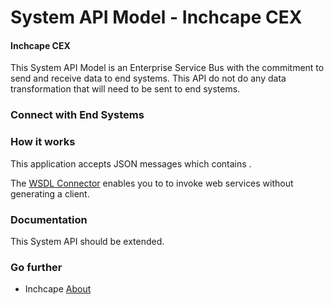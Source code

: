 # System API Model - Inchcape CEX
 
#### Inchcape CEX ####

This System API Model is an Enterprise Service Bus with the commitment to send and receive data to end systems. 
This API do not do any data transformation that will need to be sent to end systems. 

### Connect with End Systems 

### How it works ### 

This application accepts JSON messages which contains <object>. 

The [WSDL Connector](https://docs.mulesoft.com/mule-user-guide/v/3.8/wsdl-connectors) enables you to to invoke web services without generating a client.

### Documentation ###

This System API should be extended. 

### Go further ###

- Inchcape [About](https://www.inchcape.co.uk/about-us/) 